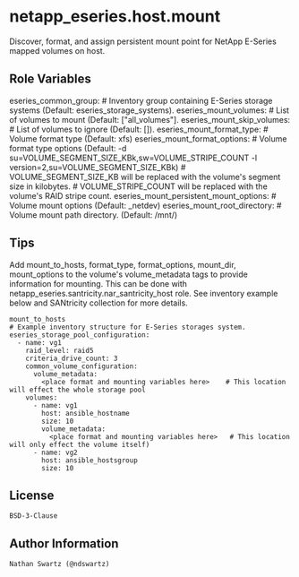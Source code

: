 netapp_eseries.host.mount
=========
Discover, format, and assign persistent mount point for NetApp E-Series mapped volumes on host.

Role Variables
--------------
eseries_common_group:                     # Inventory group containing E-Series storage systems (Default: eseries_storage_systems).
eseries_mount_volumes:                    # List of volumes to mount (Default: ["all_volumes"].
eseries_mount_skip_volumes:               # List of volumes to ignore (Default: []).
eseries_mount_format_type:                # Volume format type (Default: xfs)
eseries_mount_format_options:             # Volume format type options (Default: -d su=VOLUME_SEGMENT_SIZE_KBk,sw=VOLUME_STRIPE_COUNT -l version=2,su=VOLUME_SEGMENT_SIZE_KBk)
                                          #   VOLUME_SEGMENT_SIZE_KB will be replaced with the volume's segment size in kilobytes.
                                          #   VOLUME_STRIPE_COUNT will be replaced with the volume's RAID stripe count.
eseries_mount_persistent_mount_options:   # Volume mount options (Default: _netdev)
eseries_mount_root_directory:             # Volume mount path directory. (Default: /mnt/)

Tips
----
Add mount_to_hosts, format_type, format_options, mount_dir, mount_options to the volume's volume_metadata tags to provide information for mounting. This can be done with netapp_eseries.santricity.nar_santricity_host role. See inventory example below and SANtricity collection for more details.

    mount_to_hosts
    # Example inventory structure for E-Series storages system.
    eseries_storage_pool_configuration:
      - name: vg1
        raid_level: raid5
        criteria_drive_count: 3
        common_volume_configuration:
          volume_metadata:
            <place format and mounting variables here>    # This location will effect the whole storage pool
        volumes:
          - name: vg1
            host: ansible_hostname
            size: 10
            volume_metadata:
              <place format and mounting variables here>   # This location will only effect the volume itself)
          - name: vg2
            host: ansible_hostsgroup
            size: 10

License
-------
    BSD-3-Clause

Author Information
------------------
    Nathan Swartz (@ndswartz)

